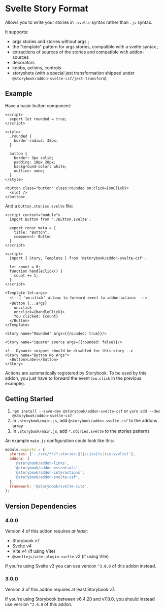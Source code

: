 # Svelte Story Format

Allows you to write your stories in `.svelte` syntax rather than `.js` syntax.

It supports:

- args stories and stories without args ;
- the "template" pattern for args stories, compatible with a svelte syntax ;
- extractions of sources of the stories and compatible with addon-sources
- decorators
- knobs, actions, controls
- storyshots (with a special jest transformation shipped under `@storybook/addon-svelte-csf/jest-transform`)

## Example

Have a basic button component:

```svelte
<script>
  export let rounded = true;
</script>

<style>
  .rounded {
    border-radius: 35px;
  }

  button {
    border: 3px solid;
    padding: 10px 20px;
    background-color: white;
    outline: none;
  }
</style>

<button class="button" class:rounded on:click={onClick}>
  <slot />
</button>
```

And a `button.stories.svelte` file:

```svelte
<script context="module">
  import Button from './Button.svelte';

  export const meta = {
    title: "Button",
    component: Button
  }
</script>

<script>
  import { Story, Template } from '@storybook/addon-svelte-csf';

  let count = 0;
  function handleClick() {
    count += 1;
  }
</script>

<Template let:args>
  <!--👇 'on:click' allows to forward event to addon-actions  -->
  <Button {...args} 
    on:click
    on:click={handleClick}>
    You clicked: {count}
  </Button>
</Template>

<Story name="Rounded" args={{rounded: true}}/>

<Story name="Square" source args={{rounded: false}}/>

<!-- Dynamic snippet should be disabled for this story -->
<Story name="Button No Args">
  <Button>Label</Button>
</Story>
```

Actions are automatically registered by Storybook. To be used by this addon, you just have to forward the event (`on:click` in the previous example).


## Getting Started

1. `npm install --save-dev @storybook/addon-svelte-csf` or `yarn add --dev @storybook/addon-svelte-csf`
2. In `.storybook/main.js`, add `@storybook/addon-svelte-csf` to the addons array
3. In `.storybook/main.js`, add `*.stories.svelte` to the stories patterns

An example `main.js` configuration could look like this:

```js
module.exports = {
  stories: ['../src/**/*.stories.@(js|jsx|ts|tsx|svelte)'],
  addons: [
    '@storybook/addon-links',
    '@storybook/addon-essentials',
    '@storybook/addon-interactions',
    '@storybook/addon-svelte-csf',
  ],
  framework: '@storybook/svelte-vite',
};
```

## Version Dependencies

### 4.0.0

Version 4 of this addon requires _at least_:

- Storybook v7
- Svelte v4
- Vite v4 (if using Vite)
- `@sveltejs/vite-plugin-svelte` v2 (if using Vite)

If you're using Svelte v3 you can use version `^3.0.0` of this addon instead.

### 3.0.0

Version 3 of this addon requires at least Storybook v7.

If you're using Storybook between v6.4.20 and v7.0.0, you should instead use version `^2.0.0` of this addon.
